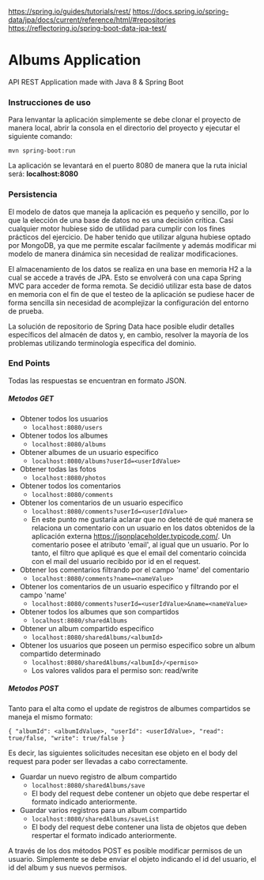 https://spring.io/guides/tutorials/rest/
https://docs.spring.io/spring-data/jpa/docs/current/reference/html/#repositories
https://reflectoring.io/spring-boot-data-jpa-test/

# Albums Application

API REST Application made with Java 8 & Spring Boot

### Instrucciones de uso
Para lenvantar la aplicación simplemente se debe clonar el proyecto de manera local, abrir la consola en el directorio del proyecto y ejecutar el siguiente comando:

`mvn spring-boot:run`

La aplicación se levantará en el puerto 8080 de manera que la ruta inicial será: **localhost:8080**
### Persistencia

El modelo de datos que maneja la aplicación es pequeño y sencillo, por lo que la elección de una base de datos no es una decisión crítica. Casi cualquier motor hubiese sido de utilidad para cumplir con los fines prácticos del ejercicio. De haber tenido que utilizar alguna hubiese optado por MongoDB, ya que me permite escalar facilmente y además modificar mi modelo de manera dinámica sin necesidad de realizar modificaciones. 

El almacenamiento de los datos se realiza en una base en memoria H2 a la cual se accede a través de JPA.
Esto se envolverá con una capa Spring MVC para acceder de forma remota.
Se decidió utilizar esta base de datos en memoria con el fin de que el testeo de la aplicación se pudiese hacer de forma sencilla sin necesidad de acomplejizar la configuración del entorno de prueba.

La solución de repositorio de Spring Data hace posible eludir detalles específicos del almacén de datos y, en cambio, resolver la mayoría de los problemas utilizando terminología específica del dominio.

### End Points
Todas las respuestas se encuentran en formato JSON.
##### Metodos GET
- Obtener todos los usuarios
    - `localhost:8080/users`
- Obtener todos los albumes
    - `localhost:8080/albums`
- Obtener albumes de un usuario especifico
    - `localhost:8080/albums?userId=<userIdValue>`
- Obtener todas las fotos
    - `localhost:8080/photos`
- Obtener todos los comentarios
    - `localhost:8080/comments`
- Obtener los comentarios de un usuario especifico
    - `localhost:8080/comments?userId=<userIdValue>`
    - En este punto me gustaría aclarar que no detecté de qué manera se relaciona un comentario con un usuario en los datos obtenidos de la aplicación externa https://jsonplaceholder.typicode.com/.
    Un comentario posee el atributo 'email', al igual que un usuario. Por lo tanto, el filtro que apliqué es que el email del comentario coincida con el mail del usuario recibido por id en el request.
- Obtener los comentarios filtrando por el campo 'name' del comentario
    - `localhost:8080/comments?name=<nameValue>`
- Obtener los comentarios de un usuario especifico y filtrando por el campo 'name'
    - `localhost:8080/comments?userId=<userIdValue>&name=<nameValue>`
- Obtener todos los albumes que son compartidos 
    - `localhost:8080/sharedAlbums`
- Obtener un album compartido especifico
    - `localhost:8080/sharedAlbums/<albumId>`
- Obtener los usuarios que poseen un permiso especifico sobre un album compartido determinado
    - `localhost:8080/sharedAlbums/<albumId>/<permiso>`
    - Los valores validos para el permiso son: read/write
    
##### Metodos POST
Tanto para el alta como el update de registros de albumes compartidos se maneja el mismo formato:

`{ "albumId": <albumIdValue>,
  "userId": <userIdValue>,
  "read": true/false,
  "write": true/false
}`

Es decir, las siguientes solicitudes necesitan ese objeto en el body del request para poder ser llevadas a cabo correctamente.
- Guardar un nuevo registro de album compartido
    - `localhost:8080/sharedAlbums/save`
    - El body del request debe contener un objeto que debe respertar el formato indicado anteriormente.
- Guardar varios registros para un album compartido
    - `localhost:8080/sharedAlbums/saveList`
    - El body del request debe contener una lista de objetos que deben respertar el formato indicado anteriormente.
    
A través de los dos métodos POST es posible modificar permisos de un usuario. Simplemente se debe enviar el objeto indicando el id del usuario, el id del album y sus nuevos permisos.
